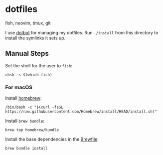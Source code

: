 # dotfiles

fish, neovim, tmux, git

I use [dotbot](https://github.com/anishathalye/dotbot) for managing my dotfiles.
Run `./install` from this directory to install the symlinks it sets up.

## Manual Steps

Set the shell for the user to `fish`:

```commandline
chsh -s $(which fish)
```

### For macOS

Install [homebrew](https://docs.brew.sh/Installation):

```commandline
/bin/bash -c "$(curl -fsSL https://raw.githubusercontent.com/Homebrew/install/HEAD/install.sh)"
```

Install `brew bundle`:

```commandline
brew tap homebrew/bundle
```

Install the base dependencies in the [Brewfile](./Brewfile):

```commandline
brew bundle install
```
